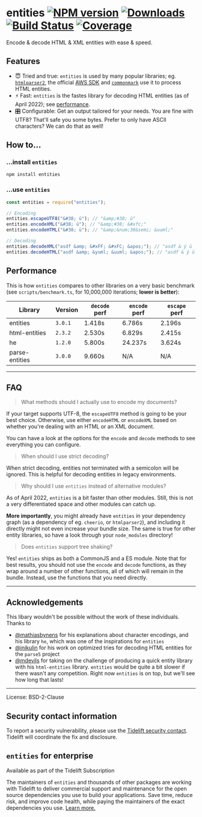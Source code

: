 # entities [![NPM version](http://img.shields.io/npm/v/entities.svg)](https://npmjs.org/package/entities) [![Downloads](https://img.shields.io/npm/dm/entities.svg)](https://npmjs.org/package/entities) [![Build Status](http://img.shields.io/travis/fb55/entities.svg)](http://travis-ci.org/fb55/entities) [![Coverage](http://img.shields.io/coveralls/fb55/entities.svg)](https://coveralls.io/r/fb55/entities)

Encode & decode HTML & XML entities with ease & speed.

## Features

-   😇 Tried and true: `entities` is used by many popular libraries; eg.
    [`htmlparser2`](https://github.com/fb55/htmlparser2), the official
    [AWS SDK](https://github.com/aws/aws-sdk-js-v3) and
    [`commonmark`](https://github.com/commonmark/commonmark.js) use it to
    process HTML entities.
-   ⚡️ Fast: `entities` is the fastes library for decoding HTML entities (as of
    April 2022); see [performance](#performance).
-   🎛 Configurable: Get an output tailored for your needs. You are fine with
    UTF8? That'll safe you some bytes. Prefer to only have ASCII characters? We
    can do that as well!

## How to…

### …install `entities`

    npm install entities

### …use `entities`

```javascript
const entities = require("entities");

// Encoding
entities.escapeUTF8("&#38; ü"); // "&amp;#38; ü"
entities.encodeXML("&#38; ü"); // "&amp;#38; &#xfc;"
entities.encodeHTML("&#38; ü"); // "&amp;&num;38&semi; &uuml;"

// Decoding
entities.decodeXML("asdf &amp; &#xFF; &#xFC; &apos;"); // "asdf & ÿ ü '"
entities.decodeHTML("asdf &amp; &yuml; &uuml; &apos;"); // "asdf & ÿ ü '"
```

## Performance

This is how `entities` compares to other libraries on a very basic benchmark
(see `scripts/benchmark.ts`, for 10,000,000 iterations; **lower is better**):

| Library        | Version | `decode` perf | `encode` perf | `escape` perf |
| -------------- | ------- | ------------- | ------------- | ------------- |
| entities       | `3.0.1` | 1.418s        | 6.786s        | 2.196s        |
| html-entities  | `2.3.2` | 2.530s        | 6.829s        | 2.415s        |
| he             | `1.2.0` | 5.800s        | 24.237s       | 3.624s        |
| parse-entities | `3.0.0` | 9.660s        | N/A           | N/A           |

---

## FAQ

> What methods should I actually use to encode my documents?

If your target supports UTF-8, the `escapeUTF8` method is going to be your best
choice. Otherwise, use either `encodeHTML` or `encodeXML` based on whether
you're dealing with an HTML or an XML document.

You can have a look at the options for the `encode` and `decode` methods to see
everything you can configure.

> When should I use strict decoding?

When strict decoding, entities not terminated with a semicolon will be ignored.
This is helpful for decoding entities in legacy environments.

> Why should I use `entities` instead of alternative modules?

As of April 2022, `entities` is a bit faster than other modules. Still, this is
not a very differentiated space and other modules can catch up.

**More importantly**, you might already have `entities` in your dependency graph
(as a dependency of eg. `cheerio`, or `htmlparser2`), and including it directly
might not even increase your bundle size. The same is true for other entity
libraries, so have a look through your `node_modules` directory!

> Does `entities` support tree shaking?

Yes! `entities` ships as both a CommonJS and a ES module. Note that for best
results, you should not use the `encode` and `decode` functions, as they wrap
around a number of other functions, all of which will remain in the bundle.
Instead, use the functions that you need directly.

---

## Acknowledgements

This libary wouldn't be possible without the work of these individuals. Thanks
to

-   [@mathiasbynens](https://github.com/mathiasbynens) for his explanations
    about character encodings, and his library `he`, which was one of the
    inspirations for `entities`
-   [@inikulin](https://github.com/inikulin) for his work on optimized tries for
    decoding HTML entities for the `parse5` project
-   [@mdevils](https://github.com/mdevils) for taking on the challenge of
    producing a quick entity library with his `html-entities` library.
    `entities` would be quite a bit slower if there wasn't any competition.
    Right now `entities` is on top, but we'll see how long that lasts!

---

License: BSD-2-Clause

## Security contact information

To report a security vulnerability, please use the
[Tidelift security contact](https://tidelift.com/security). Tidelift will
coordinate the fix and disclosure.

## `entities` for enterprise

Available as part of the Tidelift Subscription

The maintainers of `entities` and thousands of other packages are working with
Tidelift to deliver commercial support and maintenance for the open source
dependencies you use to build your applications. Save time, reduce risk, and
improve code health, while paying the maintainers of the exact dependencies you
use.
[Learn more.](https://tidelift.com/subscription/pkg/npm-entities?utm_source=npm-entities&utm_medium=referral&utm_campaign=enterprise&utm_term=repo)
